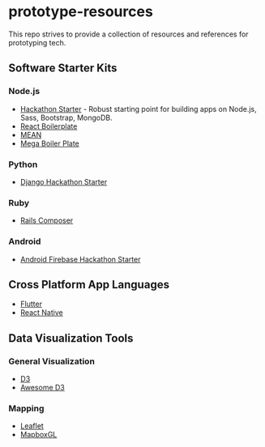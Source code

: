 # prototype-resources
This repo strives to provide a collection of resources and references for prototyping tech. 

## Software Starter Kits
### Node.js
* [Hackathon Starter](https://github.com/sahat/hackathon-starter) - Robust starting point for building apps on Node.js, Sass, Bootstrap, MongoDB.
* [React Boilerplate](https://github.com/react-boilerplate/react-boilerplate?ref=producthunt)
* [MEAN](https://github.com/linnovate/mean)
* [Mega Boiler Plate](https://github.com/sahat/megaboilerplate)

### Python
* [Django Hackathon Starter](https://github.com/DrkSephy/django-hackathon-starter)

### Ruby
* [Rails Composer](https://github.com/RailsApps/rails-composer/)

### Android
* [Android Firebase Hackathon Starter](https://github.com/mimming/Android-Firebase-Hackathon-Starter)

## Cross Platform App Languages
* [Flutter](https://github.com/flutter/flutter)
* [React Native](https://github.com/facebook/react-native)

## Data Visualization Tools
### General Visualization
* [D3](https://d3js.org/)
* [Awesome D3](https://github.com/wbkd/awesome-d3) 

### Mapping 
* [Leaflet](https://leafletjs.com/)
* [MapboxGL](https://www.mapbox.com/mapbox-gl-js/api/)

